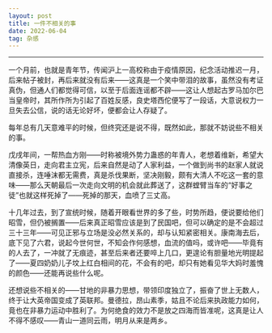 ```yaml
---
layout: post
title: 一件不相关的事
date: 2022-06-04
tag: 杂感
---
```


---

一个月前，也就是青年节，传闻沪上一高校称由于疫情原因，纪念活动推迟一月，后来帖子被封，再后来就没有后来——这真是一个笑中带泪的故事，虽然没有考证真伪，但通人们都觉得可信，以至于后面连谣都不辟——这让人想起古罗马加尔巴当皇帝时，其所作所为引起了百姓反感，良史塔西佗便写了一段话，大意说权力一旦失去公信，说的话无论好坏，便都会让人存疑了。

每年总有几天意难平的时候，但终究还是说不得，既然如此，那就不妨说些不相关的事。

戊戌年间，一帮热血方刚——时称被境外势力蛊惑的年青人，老想着维新，希望大清像英日，走向君主立宪，后来自然是动了人家利益，一个做到尚书的赵家人就说直接杀，连唾沫都无需费，真是杀伐果断，坚决刚毅，颇有大清人不吃这一套的意味——那么天朝最后一次走向文明的机会就此葬送了，这群螳臂当车的“好事之徒”也就这样死掉了——死掉的那天，血喷了三丈高。

十几年过去，到了宣统时候，随着开眼看世界的多了些，时势所趋，便说要给他们昭雪，但仍被搁置——后来真正昭雪应该是到了民国吧，但可以确定的是不会超过三十三年——可见正邪与立场是没必然关系的，却与认知紧密相关。康南海去后，底下见了六君，说起今世何世，不知会作何感想，血流的值吗，或许吧——毕竟有的人去了，一冲就了无痕迹，甚至后来者还要啐上几口，更遑论有胆量地光明提起了——夏四奶奶儿子坟上红白相间的花，不会有的吧，却只有她看见华大妈时羞愧的颜色——还能再说些什么呢。

还想说些不相关的——甘地的非暴力思想，带领印度独立了，振奋了世上无数人，终于让大英帝国变成了英联邦。曼德拉，昂山素季，姑且不论后来执政能力如何，竟也在非暴力运动中胜利了。为何绝食的效力不是放之四海而皆准呢，这真是让人不得不感叹——青山一道同云雨，明月从来是两乡。


<br><br>
